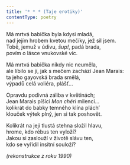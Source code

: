 ```yaml
---
title: '* * * (Taje erotiky)'
contentType: poetry
---
```


<section>

Má mrtvá babička byla kdysi mladá,  
nad jejím hrobem kvetou mečíky, jež sil jsem.  
Tobě, jemuž v údivu, _šup!_, padá brada,  
povím o lásce vnukovské víc.

Má mrtvá babička nikdy nic neuměla,  
ale líbilo se jí, jak s mečem zachází Jean Marais:  
ta jeho gayovská brada smělá,  
výpadů celá voliéra, plášť…

Opravdu podivná záliba v květinách;  
Jean Marais píšící _Mon chéri_ milenci…  
kolikrát do babky temného klína plách’  
klouček výtek plný, jen si tak poshovět.

Kolikrát na její tlustá stehna složil hlavu,  
hrome, kdo rébus ten vyloží?  
Jakou si zaslouží v životě slávu ten,  
kdo se vyřídil insitní souloží?

_(rekonstrukce z roku 1990)_

</section>
